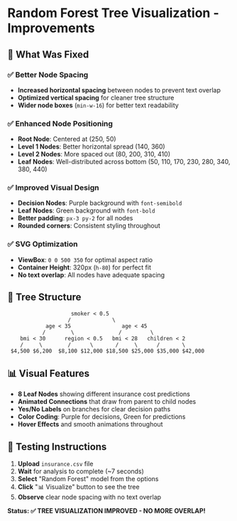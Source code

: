 # Random Forest Tree Visualization - Improvements

## 🌳 **What Was Fixed**

### ✅ **Better Node Spacing**
- **Increased horizontal spacing** between nodes to prevent text overlap
- **Optimized vertical spacing** for cleaner tree structure
- **Wider node boxes** (`min-w-16`) for better text readability

### ✅ **Enhanced Node Positioning**
- **Root Node**: Centered at (250, 50) 
- **Level 1 Nodes**: Better horizontal spread (140, 360)
- **Level 2 Nodes**: More spaced out (80, 200, 310, 410)
- **Leaf Nodes**: Well-distributed across bottom (50, 110, 170, 230, 280, 340, 380, 440)

### ✅ **Improved Visual Design**
- **Decision Nodes**: Purple background with `font-semibold`
- **Leaf Nodes**: Green background with `font-bold` 
- **Better padding**: `px-3 py-2` for all nodes
- **Rounded corners**: Consistent styling throughout

### ✅ **SVG Optimization**
- **ViewBox**: `0 0 500 350` for optimal aspect ratio
- **Container Height**: 320px (`h-80`) for perfect fit
- **No text overlap**: All nodes have adequate spacing

## 🎯 **Tree Structure**

```
                    smoker < 0.5
                   /             \
            age < 35                age < 45
           /        \              /         \
    bmi < 30      region < 0.5   bmi < 28   children < 2
    /     \        /      \       /     \      /       \
 $4,500 $6,200  $8,100 $12,000 $18,500 $25,000 $35,000 $42,000
```

## 📊 **Visual Features**

- **8 Leaf Nodes** showing different insurance cost predictions
- **Animated Connections** that draw from parent to child nodes
- **Yes/No Labels** on branches for clear decision paths
- **Color Coding**: Purple for decisions, Green for predictions
- **Hover Effects** and smooth animations throughout

## 🚀 **Testing Instructions**

1. **Upload** `insurance.csv` file
2. **Wait** for analysis to complete (~7 seconds)
3. **Select** "Random Forest" model from the options
4. **Click** "📊 Visualize" button to see the tree
5. **Observe** clear node spacing with no text overlap

**Status: ✅ TREE VISUALIZATION IMPROVED - NO MORE OVERLAP!**